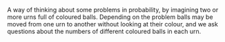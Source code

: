 A way of thinking about some problems in probability, by imagining two
or more urns full of coloured balls. Depending on the problem balls may
be moved from one urn to another without looking at their colour, and we
ask questions about the numbers of different coloured balls in each urn.
